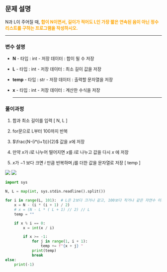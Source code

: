 ## 문제 설명
N과 L이 주어질 때, <span style="color: orange;">**합이 N이면서, 길이가 적어도 L인 가장 짧은 연속된 음이 아닌 정수 리스트를 구하는 프로그램을 작성하시오.**</span>


  ---
### 변수 설명
   
   - **N**
    - 타입 : int
    - 저장 데이터 : 합이 될 수 저장
    
   
   - **L**
    - 타입 : int
    - 저장 데이터 : 최소 길이 값을 저장
    
   
   - **temp**
    - 타입 : str
    - 저장 데이터 : 출력할 문자열을 저장
    
     
   - **x**
    - 타입 : int
    - 저장 데이터 : 계산한 수식을 저장
    
     ---
  
   ### 풀이과정
   
1. 합과 최소 길이를 입력 \[ N, L ]

2. for문으로 L부터 100까지 반복

3. $\frac{N-(i*(i+1))}{2}$ 값을 $x$에 저장

4. 만약 $x$가 $i$로 나누어 떨어지면 $x$를 $i$로 나누고 값을 다시 $x$ 에 저장

5. $x$가 $-1$ 보다 크면 $i$ 만큼 반복하며 $j$를 더한 값을 문자열로 저장 \[ temp ]

![](https://images.velog.io/images/soshin_dev/post/541b69c1-32de-43fb-ab44-293ffd1e0fa5/KakaoTalk_20220124_201152509.jpg)
![](https://images.velog.io/images/soshin_dev/post/c41ead3a-8af4-4fd8-adb0-a88ea8eeffff/KakaoTalk_20220124_201152509_01.jpg)

```python
import sys

N, L = map(int, sys.stdin.readline().split())

for i in range(L, 101):  # L은 2보다 크거나 같고, 100보다 작거나 같은 자연수 이기 때문에 100까지만 반복
    x = N - (i * (i + 1) / 2)
    # x = (N - L * ( L + 1) // 2) // L
    temp = ""

    if x % i == 0:
        x = int(x / i)

        if x >= -1:
            for j in range(1, i + 1):
                temp += f"{x + j} "
            print(temp)
            break
else:
    print(-1)
```